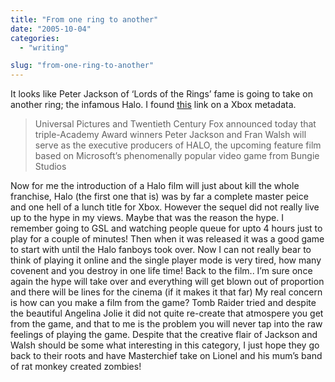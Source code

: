 ```yaml
---
title: "From one ring to another"
date: "2005-10-04"
categories: 
  - "writing"

slug: "from-one-ring-to-another"
---
```


It looks like Peter Jackson of ‘Lords of the Rings’ fame is going to take on another ring; the infamous Halo. I found [this](https://www.xboxsolution.com/article2672.html) link on a Xbox metadata.

> Universal Pictures and Twentieth Century Fox announced today that triple-Academy Award winners Peter Jackson and Fran Walsh will serve as the executive producers of HALO, the upcoming feature film based on Microsoft’s phenomenally popular video game from Bungie Studios

Now for me the introduction of a Halo film will just about kill the whole franchise, Halo (the first one that is) was by far a complete master peice and one hell of a lunch title for Xbox. However the sequel did not really live up to the hype in my views. Maybe that was the reason the hype. I remember going to GSL and watching people queue for upto 4 hours just to play for a couple of minutes! Then when it was released it was a good game to start with until the Halo fanboys took over. Now I can not really bear to think of playing it online and the single player mode is very tired, how many covenent and you destroy in one life time! Back to the film.. I’m sure once again the hype will take over and everything will get blown out of proportion and there will be lines for the cinema (if it makes it that far) My real concern is how can you make a film from the game? Tomb Raider tried and despite the beautiful Angelina Jolie it did not quite re-create that atmospere you get from the game, and that to me is the problem you will never tap into the raw feelings of playing the game. Despite that the creative flair of Jackson and Walsh should be some what interesting in this category, I just hope they go back to their roots and have Masterchief take on Lionel and his mum’s band of rat monkey created zombies!
